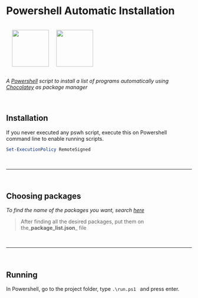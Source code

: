 # Powershell Automatic Installation

<img src="https://community.chocolatey.org/content/images/global-shared/logo-square.svg" width="100" style="margin: 16px"> <img src="https://upload.wikimedia.org/wikipedia/commons/a/af/PowerShell_Core_6.0_icon.png" width="100">  

_A [Powershell](https://docs.microsoft.com/pt-br/powershell/scripting/overview?view=powershell-7.1) script to install a list of programs automatically using [Chocolatey](https://chocolatey.org/) as package manager_
<br>
<br>
<br>

## Installation

If you never executed any pswh script, execute this on Powershell command line to enable running scripts.
```ps1
Set-ExecutionPolicy RemoteSigned
``` 
<br>

---
<br>


## Choosing packages
_To find the name of the packages you want, search [here ](https://community.chocolatey.org/packages)_

>After finding all the desired packages, put them on the_**package_list.json**_ file

<br>

---
<br>


## Running 
In Powershell, go to the project folder, type ```.\run.ps1 ```  and press enter.

